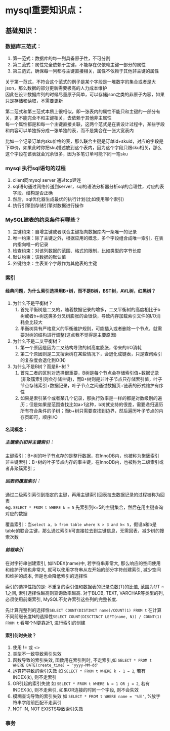 # mysql重要知识点：

## 基础知识：
### 数据库三范式：
1. 第一范式：数据库的每一列具备原子性，不可分割
2. 第二范式：属性完全依赖于主键，不能存在仅依赖主键一部分的属性
3. 第三范式，确保每一列都与主键直接相关，属性不依赖于其他非主键的属性

关于第一范式，不符合这个范式的例子是某个字段是一堆数字的集合或者是大json，那么数据的部分更新需要极高的人力成本维护  
因此在设计数据库列的时候尽量原子简单，可以存储json之类的非原子内容，如果只是存储和读取，不需要更新

第二范式和第三范式本质上很相似，即一张表内的属性不能只和主键的一部分有关，更不能完全不和主键相关，去依赖于其他非主属性  
每一个属性都是和每一个主键直接关联，这两个范式是在表设计过程中，某些字段和内容可以单独拆分成一张单独的表，而不是集合在一张大宽表内  

比如一个记录订单内sku价格的表，那么联合主键是订单id+skuid，对应的字段是下单价，如果此时你把sku描述放到这个表内，因为这个字段只跟sku相关，那么这个字段在该表就会冗余很多，因为多笔订单可能下同一笔sku

### mysql 执行sql语句的过程
1. client同mysql server 通过tcp建连
2. sql语句通过网络传送到server，sql的语法分析器分析sql的合理性，对应的表字段、结构是否正确
3. 然后，sql优化器生成最优的执行计划(比如使用哪个索引)
4. 执行引擎到存储引擎对数据进行操作

### MySQL建表的约束条件有哪些？
1. 主键约束：自增主键或者联合主键指向数据库内一条唯一的记录
2. 唯一约束：除了主键之外，根据应用的概念，多个字段组合成唯一索引，在表内指向唯一的记录
3. 检查约束：对该列数据的范围、格式的限制，比如类型的字节长度
4. 默认约束：该数据的默认值
5. 外键约束：主表某个字段作为其他表的主键

### 索引
#### 经典问题，为什么索引选择用B+树，而不是B树，BST树，AVL树，红黑树？
1. 为什么不是平衡树？
   1. 首先平衡树是二叉的，随着数据记录的增多，二叉平衡树的高度相比于b树或者b+树这类多分叉树膨胀的会很快，导致内存加载索引文件的I/O消耗会比较大
   2. 平衡树具有严格意义的平衡维护规则，可能插入或者删除一个节点，就需要对树的结构进行调整(这点我不觉得是主要原因)
2. 为什么不是二叉平衡树？
   1. 第一个原因是因为二叉结构导致的树高度膨胀，带来的I/O消耗
   2. 第二个原因则是二叉搜索树在某些情况下，会退化成链表，只是查询索引的复杂度会退化到O(N)
3. 为什么不是B树？而是B+树？
   1. 首先二者的区别对选择很重要，B树是每个节点会存储索引值+数据记录(非聚簇索引则会存储主键)，而B+树则是非叶子节点只存储索引值，叶子节点存储索引+数据记录，叶子节点之间通过数据页+链表的形式维护有序性
   2. 如果是索引某个或者某几个记录，那执行效率是一样的都是对数级别的遍历；但是如果是范围查找比如a>1这种，b树就支持的很差，需要递归遍历所有符合条件的子树；而b+树只需要查找到边界，然后遍历叶子节点的内存页即可，顺序I/O

#### 名词概念：
##### 主键索引和非主键索引：
主键索引：B+树的叶子节点存的是整行数据，在InnoDB内，也被称为聚簇索引
非主键索引：B+树的叶子节点内存的事主键，在InnoDB内，也被称为二级索引或者非聚簇索引；
##### 回表和覆盖索引：
通过二级索引索引到指定的主键，再用主键索引回表拉去数据记录的过程被称为回表  
eg. `SELECT * FROM t WHERE k = 5` 先索引到k=5的主键集合，然后在用主键查询对应的数据

覆盖索引：当`select a, b from table where k > 3 and k< 5`，假设a和b是table的联合主键，那么通过索引k可直接拉去到主键信息，无需回表，减少树的搜索次数

##### 前缀索引
在对字符串创建索引, 如INDEX(name)中, 若字符串非常大, 那么响应的空间使用和维护开销也非常大, 就可以使用字符串从左开始的部分字符创建索引, 减少空间和维护的成本, 但是也会降低索引的选择性

索引的选择性指的是: 不重复的索引值和数据表的记录总数(T)的比值, 范围为1/T ~ 1之间, 索引选择性越高则查询效率越高. 对于BLOB, TEXT, VARCHAR等类型的列, 必须使用前缀索引, MySQL不允许索引这些列的完整长度.

先计算完整列的选择性`SELECT COUNT(DISTINCT name)/COUNT(1) FROM t`
在计算不同前缀长度N的选择性`SELECT COUNT(DISCTINCT LEFT(name, N)) / COUNT(1) FROM t`
看哪个N更靠近1, 进行索引的创建

#### 索引何时失效？
1. 使用 != 或  <>
2. 类型不一致导致索引失效
3. 函数导致的索引失效, 函数用在索引列时, 不走索引,如 `SELECT * FROM t WHERE DATE(create_time) = 'yyyy-MM-dd'`
4. 运算符导致的索引失效 如 `SELECT * FROM t WHERE k - 1 = 2`, 若有INDEX(k), 则不走索引
5. OR引起的索引失效 如 `SELECT * FROM t WHERE k = 1 OR j = 2`, 若有INDEX(k), 则不走索引, 如果OR连接的时同一个字段, 则不会失效
6. 模糊查询导致的索引失效 如 `SELECT * FROM t WHERE name = '%三'`, %放字符串字段前匹配不走索引
7. NOT IN, NOT EXISTS导致索引失效


### 事务
